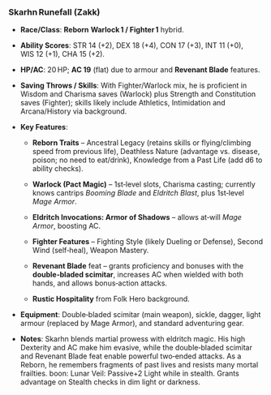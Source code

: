 ### **Skarhn Runefall** (Zakk)

- **Race/Class**: **Reborn** **Warlock 1 / Fighter 1** hybrid.
    
- **Ability Scores**: STR 14 (+2), DEX 18 (+4), CON 17 (+3), INT 11 (+0), WIS 12 (+1), CHA 15 (+2).
    
- **HP/AC**: 20 HP; **AC 19** (flat) due to armour and **Revenant Blade** features.
    
- **Saving Throws / Skills**: With Fighter/Warlock mix, he is proficient in Wisdom and Charisma saves (Warlock) plus Strength and Constitution saves (Fighter); skills likely include Athletics, Intimidation and Arcana/History via background.
    
- **Key Features**:
    
    - **Reborn Traits** – Ancestral Legacy (retains skills or flying/climbing speed from previous life), Deathless Nature (advantage vs. disease, poison; no need to eat/drink), Knowledge from a Past Life (add d6 to ability checks).
        
    - **Warlock (Pact Magic)** – 1st‑level slots, Charisma casting; currently knows cantrips _Booming Blade_ and _Eldritch Blast_, plus 1st‑level _Mage Armor_.
        
    - **Eldritch Invocations: Armor of Shadows** – allows at‑will _Mage Armor_, boosting AC.
        
    - **Fighter Features** – Fighting Style (likely Dueling or Defense), Second Wind (self‑heal), Weapon Mastery.
        
    - **Revenant Blade** feat – grants proficiency and bonuses with the **double‑bladed scimitar**, increases AC when wielded with both hands, and allows bonus‑action attacks.
        
    - **Rustic Hospitality** from Folk Hero background.
        
- **Equipment**: Double‑bladed scimitar (main weapon), sickle, dagger, light armour (replaced by Mage Armor), and standard adventuring gear.
    
- **Notes**: Skarhn blends martial prowess with eldritch magic. His high Dexterity and AC make him evasive, while the double‑bladed scimitar and Revenant Blade feat enable powerful two‑ended attacks. As a Reborn, he remembers fragments of past lives and resists many mortal frailties.
boon: Lunar Veil: Passive+2 Light while in stealth. Grants advantage on Stealth checks in dim light or darkness.